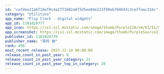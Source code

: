```yaml
---
id: "cefdee21a6f10ef0c4a27f1002a8f5d5ee0de223f90eb704643c3ceffaac316c"
category: "Utilities"
app_name: "Flip Clock - digital widgets"
app_id: 1181028777
app_icon: https://is1-ssl.mzstatic.com/image/thumb/Purple126/v4/63/51/9d/63519d6b-e301-7435-7c13-e8aabbe05025/LiteAppIcon-0-0-1x_U007emarketing-0-7-0-0-85-220.png/1024x1024bb.png
app_screenshot: https://is1-ssl.mzstatic.com/image/thumb/PurpleSource116/v4/e5/f0/c9/e5f0c9bd-56aa-a36f-04da-88cded3c4d79/9ed9ad95-9d1d-4eb9-8b75-27dad75d2376_iPhoneXnum1.jpg/2688x1242bb.png
publisher_id: 1181028776
publisher_name: "翠玲 施"
rank: 498
most_recent_release: 2023-12-14 00:00:00
release_count_in_past_year: 8
release_count_in_past_year_category: 12
release_count_in_past_year_top_in_category: 26
---
```

